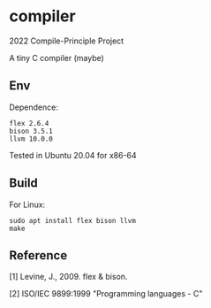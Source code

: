 # compiler
2022 Compile-Principle Project

A tiny C compiler (maybe)
## Env
Dependence:
```
flex 2.6.4
bison 3.5.1
llvm 10.0.0
```
Tested in Ubuntu 20.04 for x86-64
## Build
For Linux:
```
sudo apt install flex bison llvm
make
```
## Reference
[1] Levine, J., 2009. flex & bison.

[2] ISO/IEC 9899:1999 "Programming languages - C" 